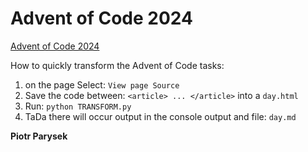 # Advent of Code 2024 

[Advent of Code 2024](https://adventofcode.com/2024)

How to quickly transform the Advent of Code tasks:

1. on the page Select: `View page Source`
2. Save the code between: `<article> ... </article>` into a `day.html`
3. Run: `python TRANSFORM.py`
4. TaDa there will occur output in the console output and file: `day.md`

<author> **Piotr Parysek**